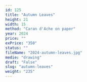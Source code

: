```yaml
---
id: 125
title: "Autumn Leaves"
height: 21
width: 15
method: "Caran d'Ache on paper"
year: 2024
price: ""
exPrice: "350"
status: ""
fileName: "2024-autumn-leaves.jpg"
medie: "drawing"
draft: "False"
slug: "autumn-leaves"
weight: "235"
---
```

